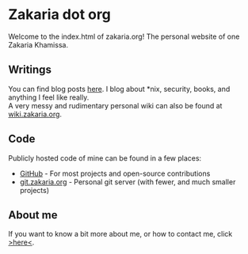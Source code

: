 # Zakaria dot org

Welcome to the index.html of zakaria.org! The personal website of one Zakaria Khamissa.

## Writings

You can find blog posts [here](/posts/). I blog about \*nix, security, books, and anything I feel like really.  
A very messy and rudimentary personal wiki can also be found at [wiki.zakaria.org](https://wiki.zakaria.org/ "it's messy - you have been warned").

## Code

Publicly hosted code of mine can be found in a few places:

* [GitHub](https://github.com/e-zk/) - For most projects and open-source contributions
* [git.zakaria.org](https://git.zakaria.org/) - Personal git server (with fewer, and much smaller projects)

## About me

If you want to know a bit more about me, or how to contact me, click [>here<](/about.html).

